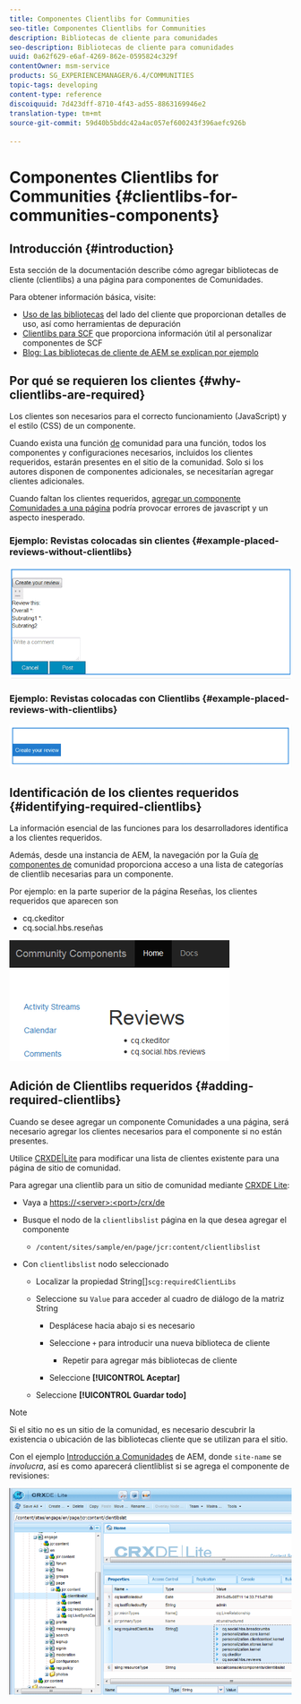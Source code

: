 ```yaml
---
title: Componentes Clientlibs for Communities
seo-title: Componentes Clientlibs for Communities
description: Bibliotecas de cliente para comunidades
seo-description: Bibliotecas de cliente para comunidades
uuid: 0a62f629-e6af-4269-862e-0595824c329f
contentOwner: msm-service
products: SG_EXPERIENCEMANAGER/6.4/COMMUNITIES
topic-tags: developing
content-type: reference
discoiquuid: 7d423dff-8710-4f43-ad55-8863169946e2
translation-type: tm+mt
source-git-commit: 59d40b5bddc42a4ac057ef600243f396aefc926b

---
```



# Componentes Clientlibs for Communities {#clientlibs-for-communities-components}

## Introducción {#introduction}

Esta sección de la documentación describe cómo agregar bibliotecas de cliente (clientlibs) a una página para componentes de Comunidades.

Para obtener información básica, visite:

* [Uso de las bibliotecas](../../help/sites-developing/clientlibs.md) del lado del cliente que proporcionan detalles de uso, así como herramientas de depuración
* [Clientlibs para SCF](client-customize.md#clientlibs) que proporciona información útil al personalizar componentes de SCF
* [Blog: Las bibliotecas de cliente de AEM se explican por ejemplo](https://blogs.adobe.com/experiencedelivers/experience-management/clientlibs-explained-example/)

## Por qué se requieren los clientes {#why-clientlibs-are-required}

Los clientes son necesarios para el correcto funcionamiento (JavaScript) y el estilo (CSS) de un componente.

Cuando exista una función [de](functions.md) comunidad para una función, todos los componentes y configuraciones necesarios, incluidos los clientes requeridos, estarán presentes en el sitio de la comunidad. Solo si los autores disponen de componentes adicionales, se necesitarían agregar clientes adicionales.

Cuando faltan los clientes requeridos, [agregar un componente Comunidades a una página](author-communities.md) podría provocar errores de javascript y un aspecto inesperado.

### Ejemplo: Revistas colocadas sin clientes {#example-placed-reviews-without-clientlibs}

![chlimage_1-244](assets/chlimage_1-244.png)

### Ejemplo: Revistas colocadas con Clientlibs {#example-placed-reviews-with-clientlibs}

![chlimage_1-245](assets/chlimage_1-245.png)

## Identificación de los clientes requeridos {#identifying-required-clientlibs}

La información esencial de las funciones para los desarrolladores identifica a los clientes requeridos.

Además, desde una instancia de AEM, la navegación por la Guía [de componentes de](components-guide.md) comunidad proporciona acceso a una lista de categorías de clientlib necesarias para un componente.

Por ejemplo: en la parte superior de la página [](http://localhost:4502/content/community-components/en/reviews.html) Reseñas, los clientes requeridos que aparecen son

* cq.ckeditor
* cq.social.hbs.reseñas

![chlimage_1-246](assets/chlimage_1-246.png)

## Adición de Clientlibs requeridos {#adding-required-clientlibs}

Cuando se desee agregar un componente Comunidades a una página, será necesario agregar los clientes necesarios para el componente si no están presentes.

Utilice [CRXDE|Lite](#using-crxde-lite) para modificar una lista de clientes existente para una página de sitio de comunidad.

Para agregar una clientlib para un sitio de comunidad mediante [CRXDE Lite](../../help/sites-developing/developing-with-crxde-lite.md):

* Vaya a [https://&lt;server>:&lt;port>/crx/de](http://localhost:4502/crx/de)
* Busque el nodo de la `clientlibslist` página en la que desea agregar el componente

   * `/content/sites/sample/en/page/jcr:content/clientlibslist`

* Con `clientlibslist` nodo seleccionado

   * Localizar la propiedad String[]`scg:requiredClientLibs`
   * Seleccione su `Value` para acceder al cuadro de diálogo de la matriz String

      * Desplácese hacia abajo si es necesario
      * Seleccione `+` para introducir una nueva biblioteca de cliente

         * Repetir para agregar más bibliotecas de cliente
      * Seleccione **[!UICONTROL Aceptar]**
   * Seleccione **[!UICONTROL Guardar todo]**



>[!NOTE]
>
>Si el sitio no es un sitio de la comunidad, es necesario descubrir la existencia o ubicación de las bibliotecas cliente que se utilizan para el sitio.

Con el ejemplo [Introducción a Comunidades](getting-started.md) de AEM, donde `site-name` se *involucra*, así es como aparecerá clientliblist si se agrega el componente de revisiones:

![chlimage_1-247](assets/chlimage_1-247.png)

